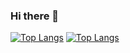 ### Hi there 👋

[![Top Langs](https://github-readme-stats.vercel.app/api/top-langs/?username=stepanskiba)](https://github.com/stepanskiba/github-readme-stats)
[![Top Langs](https://github-readme-stats.vercel.app/api/top-langs/?username=stepanskiba&layout=compact)](https://github.com/stepanskiba/github-readme-stats)

<!--
**stepanskiba/stepanskiba** is a ✨ _special_ ✨ repository because its `README.md` (this file) appears on your GitHub profile.

Here are some ideas to get you started:

- 🔭 I’m currently working on ...
- 🌱 I’m currently learning ...
- 👯 I’m looking to collaborate on ...
- 🤔 I’m looking for help with ...
- 💬 Ask me about ...
- 📫 How to reach me: ...
- 😄 Pronouns: ...
- ⚡ Fun fact: ...
-->
